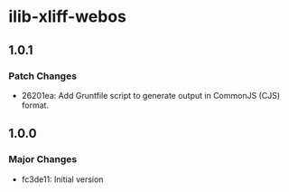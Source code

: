 # ilib-xliff-webos

## 1.0.1

### Patch Changes

- 26201ea: Add Gruntfile script to generate output in CommonJS (CJS) format.

## 1.0.0

### Major Changes

- fc3de11: Initial version
